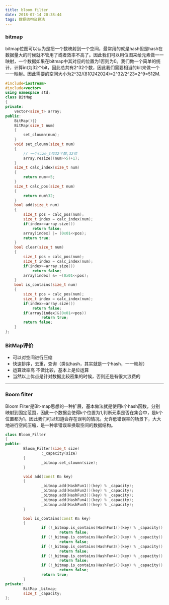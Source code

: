 ```yaml
---
title: bloom filter
date: 2018-07-14 20:38:44
tags: 数据结构及算法
---
```


### bitmap
bitmap位图可以认为是把一个数映射到一个空间，最常用的就是hash但是hash在数据量大的时候就不管用了或者效率不高了。因此我们可以用位图来给元素做一一映射，一个数据如果在bitmap中其对应的位置为1否则为0。我们做一个简单的统计，计算int为32个bit，因此总共有2^32个数，因此我们需要相当的bit来做一个一一映射。因此需要的空间大小为2^32/(8*1024*2024)=2^32/2^23=2^9=512M.

```c++
#include<iostream>
#include<vector>
using namespace std;
class BitMap
{
private:
    vector<size_t> array;
public:
    BitMap(){}
    BitMap(size_t num)
    {
        set_cloumn(num);
    }
    void set_cloumn(size_t num)
    {
        // 一个size_t存32个数,32位
        array.resize((num>>5)+1);
    }
    size_t calc_index(size_t num)
    {
        return num>>5;
    }
    size_t calc_pos(size_t num)
    {
        return num%32;
    }
    bool add(size_t num)
    {
        size_t pos = calc_pos(num);
        size_t index = calc_index(num);
        if(index>=array.size())
            return false;
        array[index] |= (0x01<<pos);
        return true;
    }
    bool clear(size_t num)
    {
        size_t pos = calc_pos(num);
        size_t index = calc_index(num);
        if(index>=array.size())
            return false;
        array[index] &= ~(0x01<<pos);
    }
    bool is_contains(size_t num)
    {
        size_t pos = calc_pos(num);
        size_t index = calc_index(num);
        if(index>=array.size())
            return false;
        if(array[index]&(0x01<<pos))
                return true;
        return false;
    }
};
```
### BitMap评价
* 可以对空间进行压缩
* 快速排序，去重，查询（类似hash，其实就是一个hash，一一映射）
* 运算效率高 不做比较，基本上是位运算
* 当然以上优点是针对数据比较密集的时候，否则还是有很大浪费的
***
### Boom filter
Bloom Fliter是Bit-map思想的一种扩展，基本做法就是使用k个hash函数，分别映射到固定范围，因此一个数据会使得k个位置为1,判断元素是否在集合中，是k个位置都为1。因此我们可以知道会存在误判的情况。允许低错误率的场景下，大大地进行空间压缩，是一种拿错误率换取空间的数据结构。
```c++
class Bloom_Filter
{
public:
        Bloom_Filter(size_t size)
                :_capacity(size)
        {
                _bitmap.set_cloumn(size);
        }

        void add(const K& key)
        {
                _bitmap.add(HashFun1()(key) % _capacity);
                _bitmap.add(HashFun2()(key) % _capacity);
                _bitmap.add(HashFun3()(key) % _capacity);
                _bitmap.add(HashFun4()(key) % _capacity);
                _bitmap.add(HashFun5()(key) % _capacity);
        }

        bool is_contains(const K& key)
        {
                if (!_bitmap.is_contains(HashFun1()(key) % _capacity))
                        return false;
                if (!_bitmap.is_contains(HashFun2()(key) % _capacity))
                        return false;
                if (!_bitmap.is_contains(HashFun3()(key) % _capacity))
                        return false;
                if (!_bitmap.is_contains(HashFun4()(key) % _capacity))
                        return false;
                if (!_bitmap.is_contains(HashFun5()(key) % _capacity))
                        return false;
                return true;
        }
private:
        BitMap _bitmap;
        size_t _capacity;
};
```
